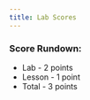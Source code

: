 ```yaml
---
title: Lab Scores
---
```


### Score Rundown:

- Lab - 2 points
- Lesson - 1 point
- Total - 3 points

<body>
    <div id="scores">
    </div>
</body>

<script>
    // put all scores and names in this array (order Z at top, A at bottom)
    let people = [
        ["name", "homeworkGrade", "comments"],
        ["Rebecca","3.3/3", "excellent, beautiful, hetvi loves you"],
        ["Pranav","2.8/3", "comprehensive code but hack 4 doesn't have an output shown"],
        ["Jay","2.8/3", "comprehensive code but hack 4 doesn't have an output shown"],
        ["Rithvik","2./8/3", "comprehensive code but hack 4 doesn't have an output shown"],
        ["Aryan","2.8/3", "comprehensive code but hack 4 doesn't have an output shown"],
        ["Tiaben","3.0/3", "it's good, but try fixing hack 4 output for scanner input"],
        ["Saumya","3.0/3", "comprehensive code with expected output shown"],
        ["Sophie","3.0/3", "comprehensive code with expected output shown"],
        ["Saathvika","3.3./3", "comprehensive code with expected output shown + completed ec"],
        ["Karthik","3.0/3", "comprehensive code with expected output shown"],
        ["Evan","3.0/3", "comprehensive code with expected output shown"],
        ["Sanjay","3.0/3", "comprehensive code with expected output shown"],
        ["Adi","3.0/3", "comprehensive code with expected output shown"],
        ["Akhil","3.0/3", "comprehensive code with expected output shown"],
        ["Tristan","3.0/3", "comprehensive code with expected output shown"],
        ["Allie","2.7/3", "comprehensive code but no output shown"],
        ["Shraddha","3.0/3", "comprehensive code with expected output shown"],
        ["Meena","3.0/3", "comprehensive code with expected output shown"],
        ["Madhumita","3.0/3", "comprehensive code with expected output shown"],
        ["Aadya","3.0/3", "comprehensive code with expected output shown"],
        ["Rohan","3.0/3", "comprehensive code with expected output shown"],
        ["Shreya","3.0/3", "comprehensive code with expected output shown"],
        ["Linda","./3", ""],
        ["Grey","./3", ""]
    ]

    // iterates through array and creates tr's and td's for each index
    function makeTableHTML(people) {
        var result = "<table>";
        result += "<thead><tr><th>    Name           </th><th>    Homework Score       </th><th>    Comments       </th></thead><tbody>";
        // Create header row. Better way to do this?
        //for (var i = 0; i < array.length; i++) {
        for (var i = people.length-1; i > 0; i--) {
            result += "<tr>";
            for (var j = 0; j < people[i].length; j++) {
                result += "<td>"+people[i][j]+"</td>";   
            }   
            result += "</tr>";
        }
        result += "</tbody></table>";
        document.getElementById("scores").innerHTML = result;
    }
    makeTableHTML(people);


    // function makeTable() {
    //     console.log("smth");
    // }

</script>
